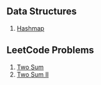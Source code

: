 ## Data Structures

1. [Hashmap](/dsa/hashmap.md)

## LeetCode Problems

1. [Two Sum](/leetcode/two-sum.md)
1. [Two Sum II](/leetcode/two-sum-ii.md)
